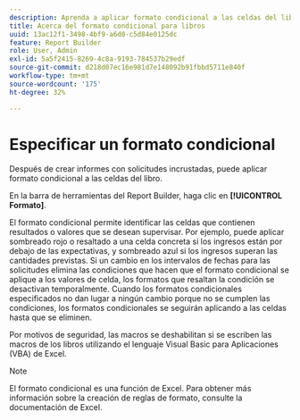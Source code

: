 ```yaml
---
description: Aprenda a aplicar formato condicional a las celdas del libro.
title: Acerca del formato condicional para libros
uuid: 13ac12f1-3498-4bf9-a6d0-c5d84e0125dc
feature: Report Builder
role: User, Admin
exl-id: 5a5f2415-8269-4c8a-9193-784537b29edf
source-git-commit: d218d07ec16e981d7e148092b91fbbd5711e840f
workflow-type: tm+mt
source-wordcount: '175'
ht-degree: 32%

---
```


# Especificar un formato condicional

Después de crear informes con solicitudes incrustadas, puede aplicar formato condicional a las celdas del libro.

En la barra de herramientas del Report Builder, haga clic en **[!UICONTROL Formato]**.

El formato condicional permite identificar las celdas que contienen resultados o valores que se desean supervisar. Por ejemplo, puede aplicar sombreado rojo o resaltado a una celda concreta si los ingresos están por debajo de las expectativas, y sombreado azul si los ingresos superan las cantidades previstas. Si un cambio en los intervalos de fechas para las solicitudes elimina las condiciones que hacen que el formato condicional se aplique a los valores de celda, los formatos que resaltan la condición se desactivan temporalmente. Cuando los formatos condicionales especificados no dan lugar a ningún cambio porque no se cumplen las condiciones, los formatos condicionales se seguirán aplicando a las celdas hasta que se eliminen.

Por motivos de seguridad, las macros se deshabilitan si se escriben las macros de los libros utilizando el lenguaje Visual Basic para Aplicaciones (VBA) de Excel.

>[!NOTE]
>
>El formato condicional es una función de Excel. Para obtener más información sobre la creación de reglas de formato, consulte la documentación de Excel.
